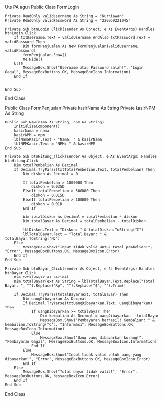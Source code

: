 Uts PA agun
Public Class FormLogin

    Private ReadOnly validUsername As String = "Kurniawan"
    Private ReadOnly validPassword As String = "220660221045"

    Private Sub btnLogin_Click(sender As Object, e As EventArgs) Handles btnLogin.Click
        If txtUsername.Text = validUsername AndAlso txtPassword.Text = validPassword Then
            Dim formPenjualan As New FormPenjualan(validUsername, validPassword)
            formPenjualan.Show()
            Me.Hide()
        Else
            MessageBox.Show("Username atau Password salah!", "Login Gagal", MessageBoxButtons.OK, MessageBoxIcon.Information)
        End If


    End Sub
End Class

Public Class FormPenjualan
    Private kasirNama As String
    Private kasirNPM As String

    Public Sub New(nama As String, npm As String)
        InitializeComponent()
        kasirNama = nama
        kasirNPM = npm
        lblNamaKasir.Text = "Nama: " & kasirNama
        lblNPMKasir.Text = "NPM: " & kasirNPM
    End Sub

    Private Sub btnHitung_Click(sender As Object, e As EventArgs) Handles btnHitung.Click
        Dim totalPembelian As Decimal
        If Decimal.TryParse(txtTotalPembelian.Text, totalPembelian) Then
            Dim diskon As Decimal = 0

            If totalPembelian > 1000000 Then
                diskon = 0.035D
            ElseIf totalPembelian > 500000 Then
                diskon = 0.015D
            ElseIf totalPembelian > 100000 Then
                diskon = 0.01D
            End If

            Dim totalDiskon As Decimal = totalPembelian * diskon
            Dim totalBayar As Decimal = totalPembelian - totalDiskon

            lblDiskon.Text = "Diskon: " & totalDiskon.ToString("C")
            lblTotalBayar.Text = "Total Bayar: " & totalBayar.ToString("N2")
        Else
            MessageBox.Show("Input tidak valid untuk total pembelian!", "Error", MessageBoxButtons.OK, MessageBoxIcon.Error)
        End If
    End Sub

    Private Sub btnBayar_Click(sender As Object, e As EventArgs) Handles btnBayar.Click
        Dim totalBayar As Decimal
        Dim totalBayarText As String = lblTotalBayar.Text.Replace("Total Bayar: ", "").Replace("Rp", "").Replace("$", "").Trim()

        If Decimal.TryParse(totalBayarText, totalBayar) Then
            Dim uangDibayarkan As Decimal
            If Decimal.TryParse(txtUangDibayarkan.Text, uangDibayarkan) Then
                If uangDibayarkan >= totalBayar Then
                    Dim kembalian As Decimal = uangDibayarkan - totalBayar
                    MessageBox.Show("Pembayaran berhasil! Kembalian: " & kembalian.ToString("C"), "Informasi", MessageBoxButtons.OK, MessageBoxIcon.Information)
                Else
                    MessageBox.Show("Uang yang dibayarkan kurang!", "Pembayaran Gagal", MessageBoxButtons.OK, MessageBoxIcon.Information)
                End If
            Else
                MessageBox.Show("Input tidak valid untuk uang yang dibayarkan!", "Error", MessageBoxButtons.OK, MessageBoxIcon.Error)
            End If
        Else
            MessageBox.Show("Total bayar tidak valid!", "Error", MessageBoxButtons.OK, MessageBoxIcon.Error)
        End If
    End Sub
End Class
